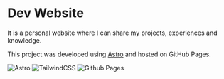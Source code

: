 # Dev Website

It is a personal website where I can share my projects, experiences and knowledge.

This project was developed using [Astro](https://astro.build/) and hosted on GitHub Pages.

![Astro](https://img.shields.io/badge/astro-%232C2052.svg?style=for-the-badge&logo=astro&logoColor=white)
![TailwindCSS](https://img.shields.io/badge/tailwindcss-%2338B2AC.svg?style=for-the-badge&logo=tailwind-css&logoColor=white)
![Github Pages](https://img.shields.io/badge/github%20pages-121013?style=for-the-badge&logo=github&logoColor=white)

